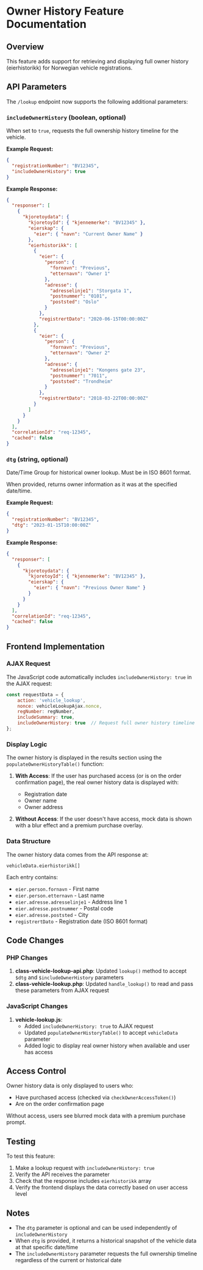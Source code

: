 # Owner History Feature Documentation

## Overview

This feature adds support for retrieving and displaying full owner history (eierhistorikk) for Norwegian vehicle registrations.

## API Parameters

The `/lookup` endpoint now supports the following additional parameters:

### `includeOwnerHistory` (boolean, optional)

When set to `true`, requests the full ownership history timeline for the vehicle.

**Example Request:**
```json
{
  "registrationNumber": "BV12345",
  "includeOwnerHistory": true
}
```

**Example Response:**
```json
{
  "responser": [
    {
      "kjoretoydata": {
        "kjoretoyId": { "kjennemerke": "BV12345" },
        "eierskap": {
          "eier": { "navn": "Current Owner Name" }
        },
        "eierhistorikk": [
          {
            "eier": { 
              "person": {
                "fornavn": "Previous",
                "etternavn": "Owner 1"
              },
              "adresse": {
                "adresselinje1": "Storgata 1",
                "postnummer": "0101",
                "poststed": "Oslo"
              }
            },
            "registrertDato": "2020-06-15T00:00:00Z"
          },
          {
            "eier": { 
              "person": {
                "fornavn": "Previous",
                "etternavn": "Owner 2"
              },
              "adresse": {
                "adresselinje1": "Kongens gate 23",
                "postnummer": "7011",
                "poststed": "Trondheim"
              }
            },
            "registrertDato": "2018-03-22T00:00:00Z"
          }
        ]
      }
    }
  ],
  "correlationId": "req-12345",
  "cached": false
}
```

### `dtg` (string, optional)

Date/Time Group for historical owner lookup. Must be in ISO 8601 format.

When provided, returns owner information as it was at the specified date/time.

**Example Request:**
```json
{
  "registrationNumber": "BV12345",
  "dtg": "2023-01-15T10:00:00Z"
}
```

**Example Response:**
```json
{
  "responser": [
    {
      "kjoretoydata": {
        "kjoretoyId": { "kjennemerke": "BV12345" },
        "eierskap": {
          "eier": { "navn": "Previous Owner Name" }
        }
      }
    }
  ],
  "correlationId": "req-12345",
  "cached": false
}
```

## Frontend Implementation

### AJAX Request

The JavaScript code automatically includes `includeOwnerHistory: true` in the AJAX request:

```javascript
const requestData = {
    action: 'vehicle_lookup',
    nonce: vehicleLookupAjax.nonce,
    regNumber: regNumber,
    includeSummary: true,
    includeOwnerHistory: true  // Request full owner history timeline
};
```

### Display Logic

The owner history is displayed in the results section using the `populateOwnerHistoryTable()` function:

1. **With Access**: If the user has purchased access (or is on the order confirmation page), the real owner history data is displayed with:
   - Registration date
   - Owner name
   - Owner address

2. **Without Access**: If the user doesn't have access, mock data is shown with a blur effect and a premium purchase overlay.

### Data Structure

The owner history data comes from the API response at:
```
vehicleData.eierhistorikk[]
```

Each entry contains:
- `eier.person.fornavn` - First name
- `eier.person.etternavn` - Last name
- `eier.adresse.adresselinje1` - Address line 1
- `eier.adresse.postnummer` - Postal code
- `eier.adresse.poststed` - City
- `registrertDato` - Registration date (ISO 8601 format)

## Code Changes

### PHP Changes

1. **class-vehicle-lookup-api.php**: Updated `lookup()` method to accept `$dtg` and `$includeOwnerHistory` parameters
2. **class-vehicle-lookup.php**: Updated `handle_lookup()` to read and pass these parameters from AJAX request

### JavaScript Changes

1. **vehicle-lookup.js**: 
   - Added `includeOwnerHistory: true` to AJAX request
   - Updated `populateOwnerHistoryTable()` to accept `vehicleData` parameter
   - Added logic to display real owner history when available and user has access

## Access Control

Owner history data is only displayed to users who:
- Have purchased access (checked via `checkOwnerAccessToken()`)
- Are on the order confirmation page

Without access, users see blurred mock data with a premium purchase prompt.

## Testing

To test this feature:

1. Make a lookup request with `includeOwnerHistory: true`
2. Verify the API receives the parameter
3. Check that the response includes `eierhistorikk` array
4. Verify the frontend displays the data correctly based on user access level

## Notes

- The `dtg` parameter is optional and can be used independently of `includeOwnerHistory`
- When `dtg` is provided, it returns a historical snapshot of the vehicle data at that specific date/time
- The `includeOwnerHistory` parameter requests the full ownership timeline regardless of the current or historical date
